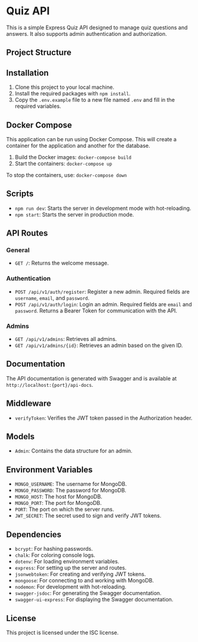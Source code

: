 # Quiz API

This is a simple Express Quiz API designed to manage quiz questions and answers. It also supports admin authentication and authorization.

## Project Structure

## Installation

1. Clone this project to your local machine.
2. Install the required packages with `npm install`.
3. Copy the `.env.example` file to a new file named `.env` and fill in the required variables.

## Docker Compose

This application can be run using Docker Compose. This will create a container for the application and another for the database.

1. Build the Docker images: `docker-compose build`
2. Start the containers: `docker-compose up`

To stop the containers, use: `docker-compose down`

## Scripts

- `npm run dev`: Starts the server in development mode with hot-reloading.
- `npm start`: Starts the server in production mode.

## API Routes

### General

- `GET /`: Returns the welcome message.

### Authentication

- `POST /api/v1/auth/register`: Register a new admin. Required fields are `username`, `email`, and `password`.
- `POST /api/v1/auth/login`: Login an admin. Required fields are `email` and `password`. Returns a Bearer Token for communication with the API.

### Admins

- `GET /api/v1/admins`: Retrieves all admins.
- `GET /api/v1/admins/{id}`: Retrieves an admin based on the given ID.

## Documentation

The API documentation is generated with Swagger and is available at `http://localhost:{port}/api-docs`.

## Middleware

- `verifyToken`: Verifies the JWT token passed in the Authorization header.

## Models

- `Admin`: Contains the data structure for an admin.

## Environment Variables

- `MONGO_USERNAME`: The username for MongoDB.
- `MONGO_PASSWORD`: The password for MongoDB.
- `MONGO_HOST`: The host for MongoDB.
- `MONGO_PORT`: The port for MongoDB.
- `PORT`: The port on which the server runs.
- `JWT_SECRET`: The secret used to sign and verify JWT tokens.

## Dependencies

- `bcrypt`: For hashing passwords.
- `chalk`: For coloring console logs.
- `dotenv`: For loading environment variables.
- `express`: For setting up the server and routes.
- `jsonwebtoken`: For creating and verifying JWT tokens.
- `mongoose`: For connecting to and working with MongoDB.
- `nodemon`: For development with hot-reloading.
- `swagger-jsdoc`: For generating the Swagger documentation.
- `swagger-ui-express`: For displaying the Swagger documentation.

## License

This project is licensed under the ISC license.
